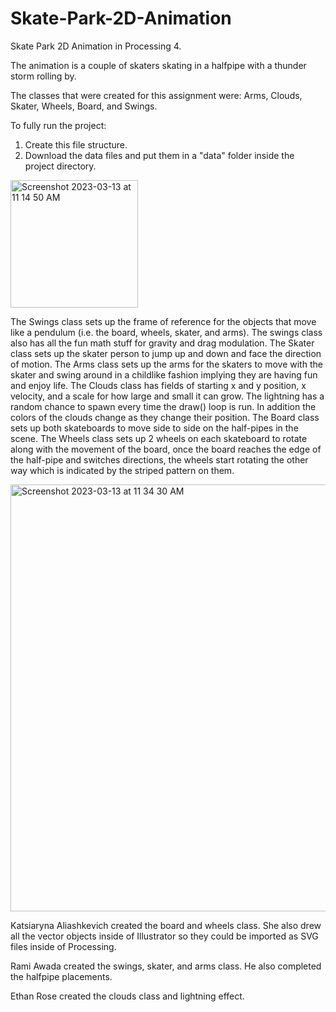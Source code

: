 # Skate-Park-2D-Animation
Skate Park 2D Animation in Processing 4.

The animation is a couple of skaters skating in a halfpipe with a thunder storm rolling by.

The classes that were created for this assignment were: Arms, Clouds, Skater, Wheels, Board, and Swings.

To fully run the project:

1. Create this file structure.
2. Download the data files and put them in a "data" folder inside the project directory.

<img width="204" alt="Screenshot 2023-03-13 at 11 14 50 AM" src="https://user-images.githubusercontent.com/113384816/224762660-78d666b5-cb68-4c04-9898-0433652398fe.png">

The Swings class sets up the frame of reference for the objects that move like a pendulum (i.e. the board, wheels, skater, and arms). The swings class also has all the fun math stuff for gravity and drag modulation.
The Skater class sets up the skater person to jump up and down and face the direction of motion.
The Arms class sets up the arms for the skaters to move with the skater and swing around in a childlike fashion implying they are having fun and enjoy life.
The Clouds class has fields of starting x and y position, x velocity, and a scale for how large and small it can grow. The lightning has a random chance to spawn every time the draw() loop is run. In addition the colors of the clouds change as they change their position.
The Board class sets up both skateboards to move side to side on the half-pipes in the scene.
The Wheels class sets up 2 wheels on each skateboard to rotate along with the movement of the board, once the board reaches the edge of the half-pipe and switches directions, the wheels start rotating the other way which is indicated by the striped pattern on them.

<img width="683" alt="Screenshot 2023-03-13 at 11 34 30 AM" src="https://user-images.githubusercontent.com/113384816/224766701-8f42a14d-75e4-475b-9560-3657cfee607a.png">

Katsiaryna Aliashkevich created the board and wheels class. She also drew all the vector objects inside of Illustrator so they could be imported as SVG files inside of Processing.

Rami Awada created the swings, skater, and arms class. He also completed the halfpipe placements. 

Ethan Rose created the clouds class and lightning effect.

